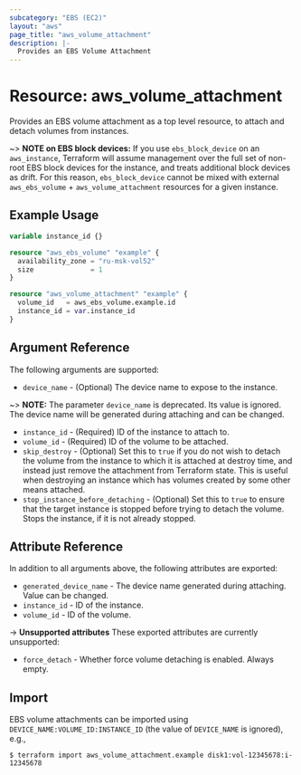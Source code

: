 ```yaml
---
subcategory: "EBS (EC2)"
layout: "aws"
page_title: "aws_volume_attachment"
description: |-
  Provides an EBS Volume Attachment
---
```


# Resource: aws_volume_attachment

Provides an EBS volume attachment as a top level resource, to attach and detach volumes from instances.

~> **NOTE on EBS block devices:** If you use `ebs_block_device` on an `aws_instance`, Terraform will assume management over the full set of non-root EBS block devices for the instance, and treats additional block devices as drift. For this reason, `ebs_block_device` cannot be mixed with external `aws_ebs_volume` + `aws_volume_attachment` resources for a given instance.

## Example Usage

```terraform
variable instance_id {}

resource "aws_ebs_volume" "example" {
  availability_zone = "ru-msk-vol52"
  size              = 1
}

resource "aws_volume_attachment" "example" {
  volume_id   = aws_ebs_volume.example.id
  instance_id = var.instance_id
}
```

## Argument Reference

The following arguments are supported:

* `device_name` - (Optional) The device name to expose to the instance.

~> **NOTE:** The parameter `device_name` is deprecated. Its value is ignored.
The device name will be generated during attaching and can be changed.

* `instance_id` - (Required) ID of the instance to attach to.
* `volume_id` - (Required) ID of the volume to be attached.
* `skip_destroy` - (Optional) Set this to `true` if you do not wish to detach the volume from the instance
  to which it is attached at destroy time, and instead just remove the attachment from Terraform state.
  This is useful when destroying an instance which has volumes created by some other means attached.
* `stop_instance_before_detaching` - (Optional) Set this to `true` to ensure
  that the target instance is stopped before trying to detach the volume.
  Stops the instance, if it is not already stopped.

## Attribute Reference

In addition to all arguments above, the following attributes are exported:

* `generated_device_name` - The device name generated during attaching. Value can be changed.
* `instance_id` - ID of the instance.
* `volume_id` - ID of the volume.

->  **Unsupported attributes**
These exported attributes are currently unsupported:

* `force_detach` - Whether force volume detaching is enabled. Always empty.

## Import

EBS volume attachments can be imported using `DEVICE_NAME:VOLUME_ID:INSTANCE_ID` (the value of `DEVICE_NAME` is ignored), e.g.,

```
$ terraform import aws_volume_attachment.example disk1:vol-12345678:i-12345678
```
